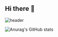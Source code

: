 ## Hi there 👋
![header](https://capsule-render.vercel.app/api?type=waving&color=gradient&height=250&section=header&text=Taehwa_Hong&fontSize=90)

![Anurag's GitHub stats](https://github-readme-stats.vercel.app/api?username=delay-100&show_icons=true&theme=radical)



<!--
**jkar3618/jkar3618** is a ✨ _special_ ✨ repository because its `README.md` (this file) appears on your GitHub profile.

Here are some ideas to get you started:

- 🔭 I’m currently working on ...
- 🌱 I’m currently learning ...
- 👯 I’m looking to collaborate on ...
- 🤔 I’m looking for help with ...
- 💬 Ask me about ...
- 📫 How to reach me: ...
- 😄 Pronouns: ...
- ⚡ Fun fact: ...
-->
